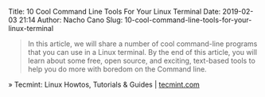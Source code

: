 Title: 10 Cool Command Line Tools For Your Linux Terminal
Date: 2019-02-03 21:14
Author: Nacho Cano
Slug: 10-cool-command-line-tools-for-your-linux-terminal

> In this article, we will share a number of cool command-line programs that
> you can use in a Linux terminal. By the end of this article, you will learn
> about some free, open source, and exciting, text-based tools to help you do
> more with boredom on the Command line.

» Tecmint: Linux Howtos, Tutorials &amp; Guides | [tecmint.com][]

  [tecmint.com]: https://www.tecmint.com/cool-linux-commandline-tools-for-terminal/
    "10 Cool Command Line Tools For Your Linux Terminal"
